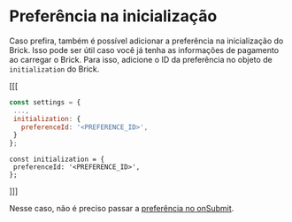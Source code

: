 # Preferência na inicialização

Caso prefira, também é possível adicionar a preferência na inicialização do Brick. Isso pode ser útil caso você já tenha as informações de pagamento ao carregar o Brick. Para isso, adicione o ID da preferência no objeto de `initialization` do Brick.

[[[
```Javascript
const settings = {
 ...,
 initialization: {
   preferenceId: '<PREFERENCE_ID>',
 }
};
```
```react-jsx
const initialization = {
 preferenceId: '<PREFERENCE_ID>',
};
```
]]]

Nesse caso, não é preciso passar a [preferência no onSubmit](/developers/pt/docs/checkout-bricks/wallet-brick/configure-integration/preference-onsubmit).